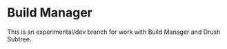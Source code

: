 Build Manager
=============

This is an experimental/dev branch for work with Build Manager and Drush Subtree.
